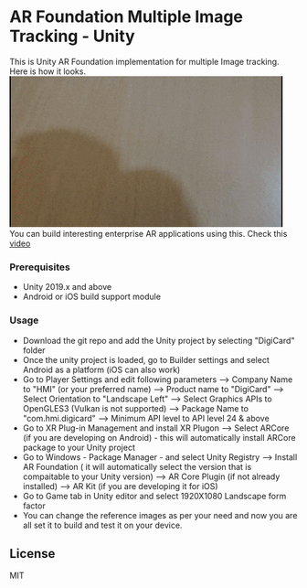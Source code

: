 # AR Foundation Multiple Image Tracking - Unity

This is Unity AR Foundation implementation for multiple Image tracking. Here is how it looks.
![](gif/ARF_Image_Tracking.gif)
You can build interesting enterprise AR applications using this. Check this [video](https://www.youtube.com/watch?v=6Ct2Cb71Wf0)
### Prerequisites
  - Unity 2019.x and above
  - Android or iOS build support module
### Usage
  - Download the git repo and add the Unity project by selecting "DigiCard" folder
  - Once the unity project is loaded, go to Builder settings and select Android as a platform (iOS can also work)
  - Go to Player Settings and edit following parameters
    --> Company Name to "HMI" (or your preferred name)
    --> Product name to "DigiCard"
    --> Select Orientation to "Landscape Left" 
    --> Select Graphics APIs to OpenGLES3 (Vulkan is not supported)
    --> Package Name to "com.hmi.digicard"
    --> Minimum API level to API level 24 & above
 - Go to XR Plug-in Management and install XR Plugon
    --> Select ARCore (if you are developing on Android) - this will automatically install ARCore package to your Unity project
 -  Go to Windows - Package Manager - and select Unity Registry
    --> Install AR Foundation ( it will automatically select the version that is compaitable to your Unity version)
    --> AR Core Plugin (if not already installed)
    --> AR Kit (if you are developing it for iOS)
- Go to Game tab in Unity editor and select 1920X1080 Landscape form factor
- You can change the reference images as per your need and now you are all set it to build and test it on your device.


License
----

MIT